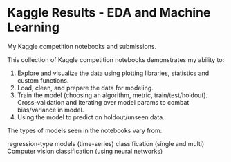 # Kaggle Results - EDA and Machine Learning
My Kaggle competition notebooks and submissions. 

This collection of Kaggle competition notebooks demonstrates my ability to:

1. Explore and visualize the data using plotting libraries, statistics and custom functions.
2. Load, clean, and prepare the data for modeling.
3. Train the model (choosing an algorithm, metric, train/test/holdout). Cross-validation and iterating over model params to combat bias/variance in model.
4. Using the model to predict on holdout/unseen data. 

The types of models seen in the notebooks vary from:<br>

regression-type models (time-series)
classification (single and multi)
Computer vision classification (using neural networks)
